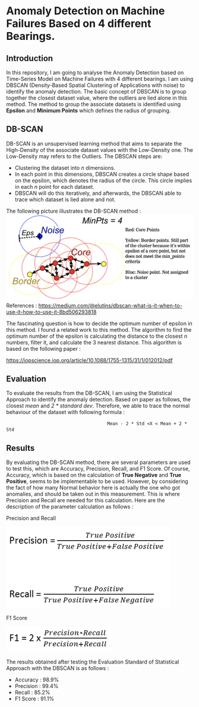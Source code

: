 # Anomaly Detection on Machine Failures Based on 4 different Bearings.
## Introduction
In this repository, I am going to analyse the Anomaly Detection based on Time-Series Model on Machine Failures with 4 different bearings. I am using DBSCAN (Density-Based Spatial Clustering of Applications with noise) to
identify the anomaly detection. The basic concept of DBSCAN is to group together the closest dataset value, where the outliers are lied alone
in this method. The method to group the associate datasets is identified using **Epsilon** and **Minimum Points** which defines the radius of grouping.

## DB-SCAN
DB-SCAN is an unsupervised learning method that aims to separate the High-Density of the associate dataset values with the Low-Density one. The Low-Density may refers to the Outliers. The DBSCAN steps are:
- Clustering the dataset into *n* dimensions.
- In each point in this dimensions, DBSCAN creates a circle shape based on the epsilon, which denotes the radius of the circle. This circle implies in each *n* point for each dataset.
- DBSCAN will do this iteratively, and afterwards, the DBSCAN able to trace which dataset is lied alone and not.

The following picture illustrates the DB-SCAN method : 
![Image of DB-SCAN](images/DBSCAN.png)
References : 
https://medium.com/@elutins/dbscan-what-is-it-when-to-use-it-how-to-use-it-8bd506293818

The fascinating question is how to decide the optimum number of epsilon in this method. I found a related work to this method.
The algorithm to find the optimum number of the epsilon is calculating the distance to the closest *n* numbers, filter it, and calculate the 3 nearest distance. This algorithm is based on the following paper :

https://iopscience.iop.org/article/10.1088/1755-1315/31/1/012012/pdf


## Evaluation 
To evaluate the results from the DB-SCAN, I am using the Statistical Approach to identify the anomaly detection. Based on paper as follows, the closest *mean* and *2 * standard dev*. Therefore, we able to trace the normal behaviour of the dataset with following formula : 

                                          Mean - 2 * Std <X < Mean + 2 * Std

## Results
By evaluating the DB-SCAN method, there are several parameters are used to test this, which are Accuracy, Precision, Recall, and F1 Score. Of course, Accuracy, which is based on the calculation of **True Negative** and **True Positive**, seems to be implementable to be used. However, by considering the fact of how many Normal behavior here is actually the one who got anomalies, and should be taken out in this measurement. This is where Precision and Recall are needed for this calculation.
Here are the description of the parameter calculation as follows : 

Precision and Recall

![Image of Precision](images/Precision.png)


F1 Score

![Image of F1_Score](images/F1_Score.png)

The results obtained after testing the Evaluation Standard of Statistical Approach with the DBSCAN is as follows :  
- Accuracy : 98.9%
- Precision : 99.4%
- Recall : 85.2%
- F1 Score : 91.1%
